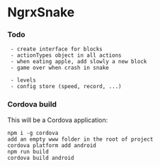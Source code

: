 # NgrxSnake

### Todo
```
 - create interface for blocks
 - actionTypes object in all actions
 - when eating apple, add slowly a new block
 - game over when crash in snake
 
 - levels
 - config store (speed, record, ...)
```

### Cordova build

This will be a Cordova application:

```
npm i -g cordova
add an empty www folder in the root of project
cordova platform add android
npm run build
cordova build android
```
